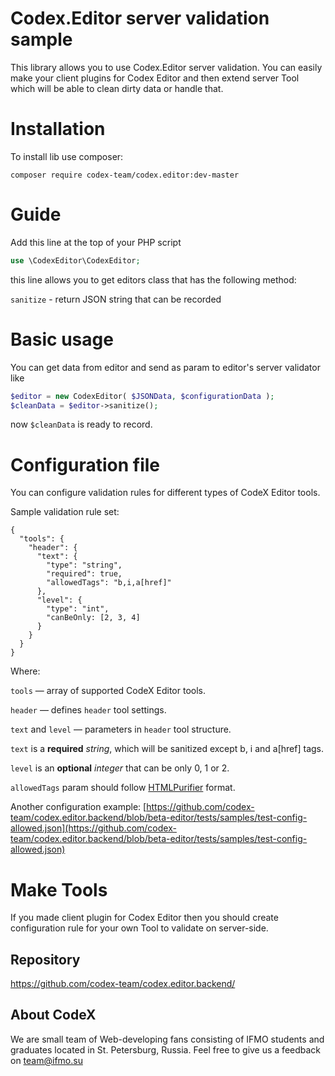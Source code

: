 # Codex.Editor server validation sample

This library allows you to use Codex.Editor server validation. 
You can easily make your client plugins for Codex Editor and then 
extend server Tool which will be able to clean dirty data or handle that.

# Installation

To install lib use composer:
```
composer require codex-team/codex.editor:dev-master
```

# Guide 

Add this line at the top of your PHP script

```php
use \CodexEditor\CodexEditor;
```

this line allows you to get editors class that has the following method:

`sanitize` - return JSON string that can be recorded

# Basic usage

You can get data from editor and send as param to editor's server validator like

```php
$editor = new CodexEditor( $JSONData, $configurationData );
$cleanData = $editor->sanitize();
```

now `$cleanData` is ready to record. 

# Configuration file

You can configure validation rules for different types of CodeX Editor tools.

Sample validation rule set:

```$json
{
  "tools": {
    "header": {
      "text": {
        "type": "string",
        "required": true,
        "allowedTags": "b,i,a[href]"
      },
      "level": {
        "type": "int",
        "canBeOnly: [2, 3, 4]
      }
    }
  }
}
```

Where:

`tools` — array of supported CodeX Editor tools.

`header` — defines `header` tool settings.

`text` and `level` — parameters in `header` tool structure.
 
`text` is a **required** *string*, which will be sanitized except b, i and a[href] tags.  

`level` is an **optional** *integer* that can be only 0, 1 or 2.

`allowedTags` param should follow [HTMLPurifier](https://github.com/ezyang/htmlpurifier]) format.

Another configuration example: [https://github.com/codex-team/codex.editor.backend/blob/beta-editor/tests/samples/test-config-allowed.json](https://github.com/codex-team/codex.editor.backend/blob/beta-editor/tests/samples/test-config-allowed.json)

# Make Tools

If you made client plugin for Codex Editor then you should create configuration rule for your own Tool to validate on server-side.

## Repository 
<a href="https://github.com/codex-team/codex.editor.backend/">https://github.com/codex-team/codex.editor.backend/</a>


## About CodeX
We are small team of Web-developing fans consisting of IFMO students and graduates located in St. Petersburg, Russia. 
Feel free to give us a feedback on <a href="mailto::team@ifmo.su">team@ifmo.su</a>
